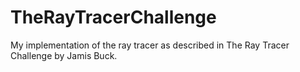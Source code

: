 # TheRayTracerChallenge
My implementation of the ray tracer as described in The Ray Tracer Challenge by Jamis Buck.
